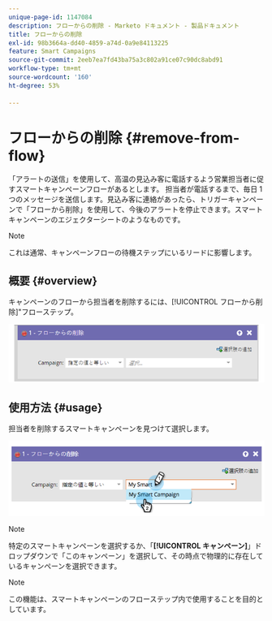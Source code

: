 ```yaml
---
unique-page-id: 1147084
description: フローからの削除 - Marketo ドキュメント - 製品ドキュメント
title: フローからの削除
exl-id: 98b3664a-dd40-4859-a74d-0a9e84113225
feature: Smart Campaigns
source-git-commit: 2eeb7ea7fd43ba75a3c802a91ce07c90dc8abd91
workflow-type: tm+mt
source-wordcount: '160'
ht-degree: 53%

---
```


# フローからの削除 {#remove-from-flow}

「アラートの送信」を使用して、高温の見込み客に電話するよう営業担当者に促すスマートキャンペーンフローがあるとします。 担当者が電話するまで、毎日 1 つのメッセージを送信します。見込み客に連絡があったら、トリガーキャンペーンで「フローから削除」を使用して、今後のアラートを停止できます。スマートキャンペーンのエジェクターシートのようなものです。

>[!NOTE]
>
>これは通常、キャンペーンフローの待機ステップにいるリードに影響します。

## 概要 {#overview}

キャンペーンのフローから担当者を削除するには、[!UICONTROL フローから削除]&quot;フローステップ。

![](assets/image2014-9-22-17-3a10-3a21.png)

## 使用方法 {#usage}

担当者を削除するスマートキャンペーンを見つけて選択します。

![](assets/image2014-9-22-17-3a10-3a28.png)

>[!NOTE]
>
>特定のスマートキャンペーンを選択するか、「**[!UICONTROL キャンペーン]**」ドロップダウンで「このキャンペーン」を選択して、その時点で物理的に存在しているキャンペーンを選択できます。

>[!NOTE]
>
>この機能は、スマートキャンペーンのフローステップ内で使用することを目的としています。
